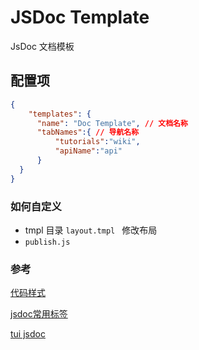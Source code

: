 # JSDoc Template

JsDoc 文档模板

## 配置项

```json
{
    "templates": {
      "name": "Doc Template", // 文档名称
      "tabNames":{ // 导航名称
          "tutorials":"wiki", 
          "apiName":"api" 
      }
  }
}
```

### 如何自定义

- tmpl 目录 `layout.tmpl ` 修改布局
- `publish.js` 


### 参考

[代码样式](https://jmblog.github.io/color-themes-for-google-code-prettify/)

[jsdoc常用标签](http://yuri4ever.github.io/jsdoc/doc/index.html)

[tui jsdoc](https://github.com/nhnent/tui.jsdoc-template)
